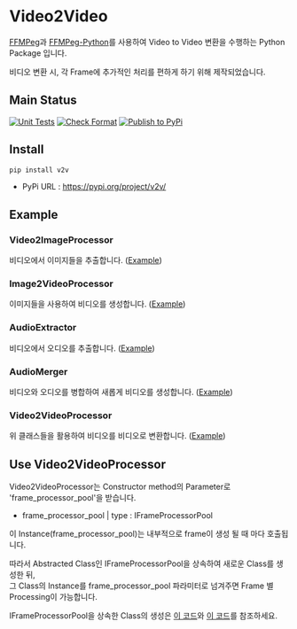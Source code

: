 # Video2Video
[FFMPeg](https://www.ffmpeg.org/)과 [FFMPeg-Python](https://github.com/kkroening/ffmpeg-python)를 사용하여 Video to Video 변환을 수행하는 Python Package 입니다. 

비디오 변환 시, 각 Frame에 추가적인 처리를 편하게 하기 위해 제작되었습니다.

## Main Status

[![Unit Tests](https://github.com/404Vector/Video2Video/actions/workflows/unit_test.yml/badge.svg?branch=main)](https://github.com/404Vector/Video2Video/actions/workflows/unit_test.yml)
[![Check Format](https://github.com/404Vector/Video2Video/actions/workflows/black-formatter-action.yml/badge.svg?branch=main)](https://github.com/404Vector/Video2Video/actions/workflows/black-formatter-action.yml)
[![Publish to PyPi](https://github.com/404Vector/Video2Video/actions/workflows/pypi-publish.yml/badge.svg)](https://github.com/404Vector/Video2Video/actions/workflows/pypi-publish.yml)


## Install

```bash
pip install v2v
```
- PyPi URL : https://pypi.org/project/v2v/

## Example

### Video2ImageProcessor

비디오에서 이미지들을 추출합니다. ([Example](https://github.com/404Vector/Video2Video/blob/main/tests/_test_v2i_.py))

### Image2VideoProcessor

이미지들을 사용하여 비디오를 생성합니다. ([Example](https://github.com/404Vector/Video2Video/blob/main/tests/_test_i2v_.py))

### AudioExtractor

비디오에서 오디오를 추출합니다. ([Example](https://github.com/404Vector/Video2Video/blob/main/tests/_test_v2a_.py))

### AudioMerger

비디오와 오디오를 병합하여 새롭게 비디오를 생성합니다. ([Example](https://github.com/404Vector/Video2Video/blob/main/tests/_test_v2i2v_.py))

### Video2VideoProcessor

위 클래스들을 활용하여 비디오를 비디오로 변환합니다. ([Example](https://github.com/404Vector/Video2Video/blob/main/tests/_test_v2v_.py))


## Use Video2VideoProcessor
Video2VideoProcessor는 Constructor method의 Parameter로 'frame_processor_pool'을 받습니다.
- frame_processor_pool | type : IFrameProcessorPool  

이 Instance(frame_processor_pool)는 내부적으로 frame이 생성 될 때 마다 호출됩니다. 

따라서 Abstracted Class인 IFrameProcessorPool을 상속하여 새로운 Class를 생성한 뒤,  
그 Class의 Instance를 frame_processor_pool 파라미터로 넘겨주면 Frame 별 Processing이 가능합니다.

IFrameProcessorPool을 상속한 Class의 생성은 [이 코드](https://github.com/404Vector/Video2Video/blob/main/v2v/_null_frame_processor_pool_.py)와 [이 코드](https://github.com/404Vector/Video2Video/blob/main/v2v/_null_frame_processor_.py)를 참조하세요.
